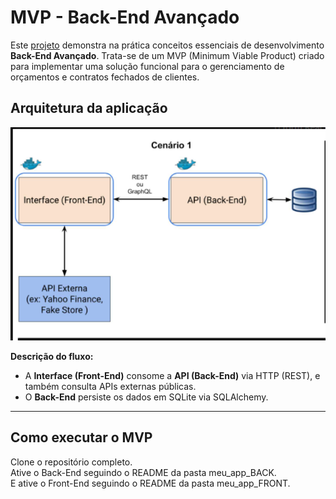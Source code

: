 # MVP - Back-End Avançado

 Este [projeto](https://www.youtube.com/) demonstra na prática conceitos essenciais de desenvolvimento **Back-End Avançado**. Trata-se de um MVP (Minimum Viable Product) criado para implementar uma solução funcional para o gerenciamento de orçamentos e contratos fechados de clientes.


## Arquitetura da aplicação

![Arquitetura - Cenário 1](./cenario1.png)

**Descrição do fluxo:**
- A **Interface (Front-End)** consome a **API (Back-End)** via HTTP (REST), e também consulta APIs externas públicas.
- O **Back-End** persiste os dados em SQLite via SQLAlchemy.


---
## Como executar o MVP

Clone o repositório completo.  
Ative o Back-End seguindo o README da pasta meu_app_BACK.  
E ative o Front-End seguindo o README da pasta meu_app_FRONT.
